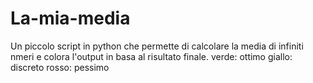 # La-mia-media
Un piccolo script in python che permette di calcolare la media di infiniti nmeri e colora l'output in basa al risultato finale.
verde: ottimo
giallo: discreto
rosso: pessimo

